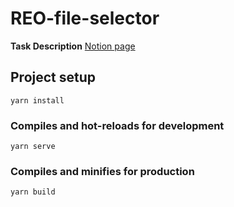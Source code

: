 # REO-file-selector

**Task Description**
[Notion page](https://reoso.notion.site/File-Selector-case-7fb10e9fa9f242e9b30228dcaca7eb87)

## Project setup
```
yarn install
```

### Compiles and hot-reloads for development
```
yarn serve
```

### Compiles and minifies for production
```
yarn build
```
